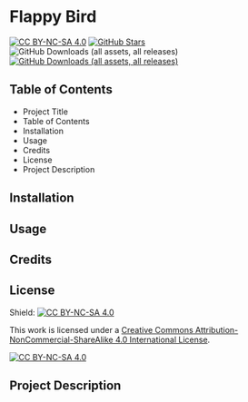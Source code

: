 # Flappy Bird
[![CC BY-NC-SA 4.0][cc-by-nc-sa-shield]][cc-by-nc-sa]
[![GitHub Stars](https://img.shields.io/github/stars/Jorin-Liesse/Flappy_Bird.svg)](https://github.com/Jorin-Liesse/Flappy_Bird/stargazers)
![GitHub Downloads (all assets, all releases)](https://img.shields.io/github/downloads/Jorin-Liesse/Flappy_Bird/total)
[![GitHub Downloads (all assets, all releases)](https://img.shields.io/github/downloads/Jorin-Liesse/Flappy_Bird/total)](https://github.com/Jorin-Liesse/Flappy_Bird/releases)

## Table of Contents
- Project Title
- Table of Contents
- Installation
- Usage
- Credits
- License
- Project Description

## Installation

## Usage

## Credits

## License
Shield: [![CC BY-NC-SA 4.0][cc-by-nc-sa-shield]][cc-by-nc-sa]

This work is licensed under a
[Creative Commons Attribution-NonCommercial-ShareAlike 4.0 International License][cc-by-nc-sa].

[![CC BY-NC-SA 4.0][cc-by-nc-sa-image]][cc-by-nc-sa]

[cc-by-nc-sa]: http://creativecommons.org/licenses/by-nc-sa/4.0/
[cc-by-nc-sa-image]: https://licensebuttons.net/l/by-nc-sa/4.0/88x31.png
[cc-by-nc-sa-shield]: https://img.shields.io/badge/License-CC%20BY--NC--SA%204.0-lightgrey.svg

## Project Description
